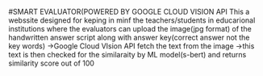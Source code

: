 #SMART EVALUATOR(POWERED BY GOOGLE CLOUD VISION API 
This a webssite designed for keping in minf the teachers/students in educarional institutions 
where the evaluators can upload the image(jpg format) of the handwritten answer script 
along with answer key(correct answer not the key words) 
->Google Cloud VIsion API fetch the text from the image 
->this text is then checked for the similaraity by ML model(s-bert) and returns similarity score out of 100
